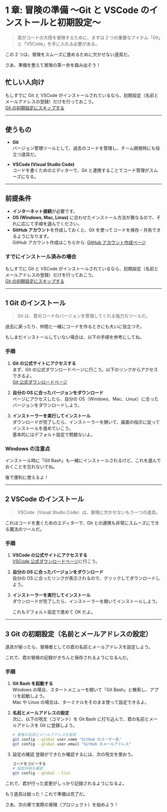 # 1 章: 冒険の準備 〜Git と VSCode のインストールと初期設定〜

> 君がコードの大陸を冒険するために、まずは 2 つの重要なアイテム「Git」と「VSCode」を手に入れる必要がある。

この 2 つは、冒険をスムーズに進めるために欠かせない道具だ。

さあ、準備を整えて冒険の第一歩を踏み出そう！

## 忙しい人向け

もしすでに Git と VSCode がインストールされているなら、初期設定（名前とメールアドレスの登録）だけを行っておこう。  
[Git の初期設定にスキップする](#3-git-の初期設定名前とメールアドレスの設定)

---

## 使うもの

- **Git**  
  バージョン管理ツールとして、過去のコードを管理し、チーム開発時にも役立つ道具だ。
  
- **VSCode (Visual Studio Code)**  
  コードを書くためのエディターで、Git と連携することでコード管理がスムーズになる。

---

## 前提条件

- **インターネット接続**が必要です。
- **OS (Windows, Mac, Linux)** に合わせたインストール方法が異なるので、それに応じて手順を選んでください。
- **GitHub アカウント**を作成しておくと、Git を使ってコードを保存・共有できるようになります。  
  GitHub アカウント作成はこちらから: [GitHub アカウント作成ページ](https://github.com/)

### すでにインストール済みの場合

もしすでに Git と VSCode がインストールされているなら、初期設定（名前とメールアドレスの登録）だけを行っておこう。  
[Git の初期設定にスキップする](#3-git-の初期設定名前とメールアドレスの設定)

---

## 1 Git のインストール

> Git は、君のコードのバージョンを管理してくれる強力なツールだ。

過去に戻ったり、仲間と一緒にコードを作るときにも大いに役立つぞ。  

もしまだインストールしていない場合は、以下の手順を参考にしてね。

### 手順

1. **Git の公式サイトにアクセスする**  
   まず、Git の公式ダウンロードページに行こう。以下のリンクからアクセスできるよ。  
   [Git 公式ダウンロードページ](https://git-scm.com/downloads)

2. **自分の OS に合ったバージョンをダウンロード**  
   ページにアクセスしたら、自分の OS（Windows、Mac、Linux）に合ったバージョンをダウンロードしよう。

3. **インストーラーを実行してインストール**  
   ダウンロードが完了したら、インストーラーを開いて、画面の指示に従ってインストールを進めていこう。  
   基本的にはデフォルト設定で問題ないよ。

### Windows の注意点

インストール時に「Git Bash」も一緒にインストールされるけど、これを選んでおくことを忘れないでね。

後で便利に使えるよ！

---

## 2 VSCode のインストール

> VSCode（Visual Studio Code）は、冒険に欠かせないもう一つの道具。

これはコードを書くためのエディターで、Git との連携も非常にスムーズにできる魔法のツールだ。

### 手順

1. **VSCode の公式サイトにアクセスする**  
   [VSCode 公式ダウンロードページ](https://code.visualstudio.com/)に行こう。

2. **自分の OS に合ったバージョンをダウンロード**  
   自分の OS に合ったリンクが表示されるので、クリックしてダウンロードしよう。

3. **インストーラーを実行してインストール**  
   ダウンロードが完了したら、インストーラーを開いてインストールしよう。  

   これもデフォルト設定で進めて OK だよ。

---

## 3 Git の初期設定（名前とメールアドレスの設定）

道具が揃ったら、冒険者としての君の名前とメールアドレスを設定しよう。  

これで、君の冒険の記録がきちんと保存されるようになるんだ。

### 手順

1. **Git Bash を起動する**  
   Windows の場合、スタートメニューを開いて「Git Bash」と検索し、アプリを起動しよう。  
   Mac や Linux の場合は、ターミナルをそのまま使って設定できるよ。

2. **名前とメールアドレスの設定**  
   次に、以下の呪文（コマンド）を Git Bash に打ち込んで、君の名前とメールアドレスを Git に登録しよう。

   ```bash
   # 勇者の名前とメールアドレスを設定
   git config --global user.name "GitHub のユーザー名"
   git config --global user.email "GitHub のメールアドレス"
   ```

3. 設定の確認
   登録ができたか確認するには、次の呪文を使おう。

   ```bash
   コードをコピーする
   # 設定内容を確認
   git config --global --list
   ```

これで、君が行った変更がしっかり記録されるようになるよ。

もう道具は揃った！これで準備は完了だ。

さあ、次の章で実際の冒険（プロジェクト）を始めよう！
